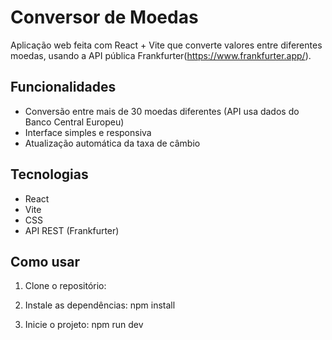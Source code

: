 # Conversor de Moedas

Aplicação web feita com React + Vite que converte valores entre diferentes moedas, usando a API pública Frankfurter(https://www.frankfurter.app/).

## Funcionalidades

- Conversão entre mais de 30 moedas diferentes (API usa dados do Banco Central Europeu)
- Interface simples e responsiva
- Atualização automática da taxa de câmbio

## Tecnologias

- React
- Vite
- CSS
- API REST (Frankfurter)

## Como usar

1. Clone o repositório:

2. Instale as dependências:
npm install

3. Inicie o projeto:
npm run dev